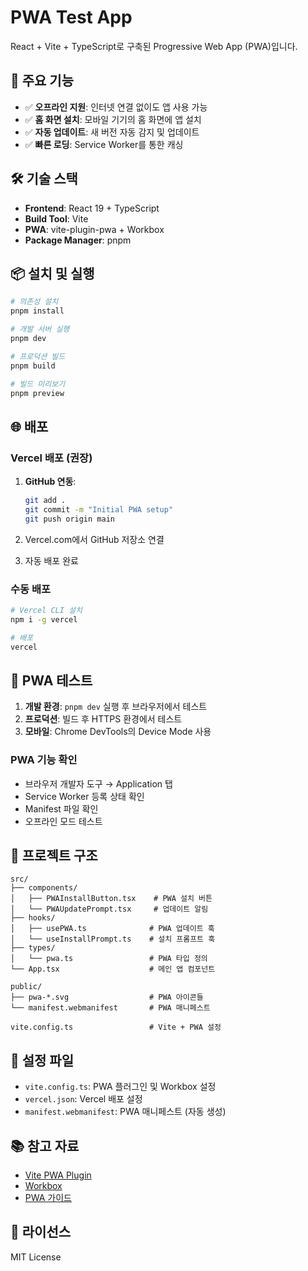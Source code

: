 # PWA Test App

React + Vite + TypeScript로 구축된 Progressive Web App (PWA)입니다.

## 🚀 주요 기능

- ✅ **오프라인 지원**: 인터넷 연결 없이도 앱 사용 가능
- ✅ **홈 화면 설치**: 모바일 기기의 홈 화면에 앱 설치
- ✅ **자동 업데이트**: 새 버전 자동 감지 및 업데이트
- ✅ **빠른 로딩**: Service Worker를 통한 캐싱

## 🛠️ 기술 스택

- **Frontend**: React 19 + TypeScript
- **Build Tool**: Vite
- **PWA**: vite-plugin-pwa + Workbox
- **Package Manager**: pnpm

## 📦 설치 및 실행

```bash
# 의존성 설치
pnpm install

# 개발 서버 실행
pnpm dev

# 프로덕션 빌드
pnpm build

# 빌드 미리보기
pnpm preview
```

## 🌐 배포

### Vercel 배포 (권장)

1. **GitHub 연동**:
   ```bash
   git add .
   git commit -m "Initial PWA setup"
   git push origin main
   ```
   
2. Vercel.com에서 GitHub 저장소 연결
3. 자동 배포 완료

### 수동 배포

```bash
# Vercel CLI 설치
npm i -g vercel

# 배포
vercel
```

## 📱 PWA 테스트

1. **개발 환경**: `pnpm dev` 실행 후 브라우저에서 테스트
2. **프로덕션**: 빌드 후 HTTPS 환경에서 테스트
3. **모바일**: Chrome DevTools의 Device Mode 사용

### PWA 기능 확인

- 브라우저 개발자 도구 → Application 탭
- Service Worker 등록 상태 확인
- Manifest 파일 확인
- 오프라인 모드 테스트

## 📁 프로젝트 구조

```
src/
├── components/
│   ├── PWAInstallButton.tsx    # PWA 설치 버튼
│   └── PWAUpdatePrompt.tsx     # 업데이트 알림
├── hooks/
│   ├── usePWA.ts              # PWA 업데이트 훅
│   └── useInstallPrompt.ts    # 설치 프롬프트 훅
├── types/
│   └── pwa.ts                 # PWA 타입 정의
└── App.tsx                    # 메인 앱 컴포넌트

public/
├── pwa-*.svg                  # PWA 아이콘들
└── manifest.webmanifest       # PWA 매니페스트

vite.config.ts                 # Vite + PWA 설정
```

## 🔧 설정 파일

- `vite.config.ts`: PWA 플러그인 및 Workbox 설정
- `vercel.json`: Vercel 배포 설정
- `manifest.webmanifest`: PWA 매니페스트 (자동 생성)

## 📚 참고 자료

- [Vite PWA Plugin](https://vite-pwa-org.netlify.app/)
- [Workbox](https://developers.google.com/web/tools/workbox)
- [PWA 가이드](https://web.dev/progressive-web-apps/)

## 📄 라이선스

MIT License
